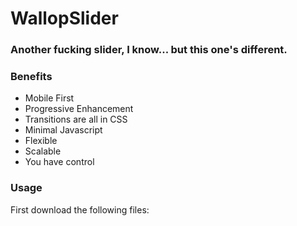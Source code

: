 # WallopSlider

### Another fucking slider, I know... but this one's different.

### Benefits
- Mobile First
- Progressive Enhancement
- Transitions are all in CSS
- Minimal Javascript
- Flexible
- Scalable
- You have control

### Usage
First download the following files:
